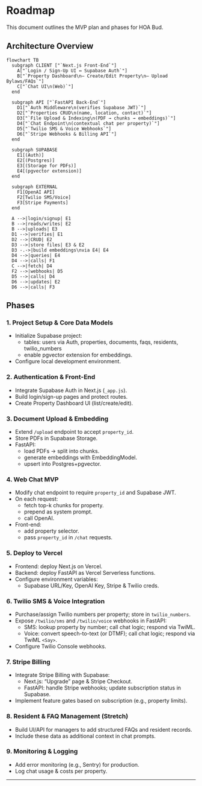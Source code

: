 # Roadmap

This document outlines the MVP plan and phases for HOA Bud.

## Architecture Overview

```mermaid
flowchart TB
  subgraph CLIENT ["`Next.js Front-End`"]
    A["`Login / Sign-Up UI ↔ Supabase Auth`"]
    B["`Property Dashboard\n– Create/Edit Property\n– Upload Bylaws/FAQs`"]
    C["`Chat UI\n(Web)`"]
  end

  subgraph API ["`FastAPI Back-End`"]
    D1["`Auth Middleware\n(verifies Supabase JWT)`"]
    D2["`Properties CRUD\n(name, location, contact)`"]
    D3["`File Upload & Indexing\n(PDF → chunks → embeddings)`"]
    D4["`Chat Endpoint\n(contextual chat per property)`"]
    D5["`Twilio SMS & Voice Webhooks`"]
    D6["`Stripe Webhooks & Billing API`"]
  end

  subgraph SUPABASE
    E1[(Auth)]
    E2[(Postgres)]
    E3[(Storage for PDFs)]
    E4[(pgvector extension)]
  end

  subgraph EXTERNAL
    F1[OpenAI API]
    F2[Twilio SMS/Voice]
    F3[Stripe Payments]
  end

  A -->|login/signup| E1
  B -->|reads/writes| E2
  B -->|uploads| E3
  D1 -->|verifies| E1
  D2 -->|CRUD| E2
  D3 -->|store files| E3 & E2
  D3 -.->|build embeddings\nvia E4| E4
  D4 -->|queries| E4
  D4 -->|calls| F1
  C -->|fetch| D4
  F2 -->|webhooks| D5
  D5 -->|calls| D4
  D6 -->|updates| E2
  D6 -->|calls| F3
```

## Phases

### 1. Project Setup & Core Data Models
- Initialize Supabase project:
  - tables: users via Auth, properties, documents, faqs, residents, twilio_numbers
  - enable pgvector extension for embeddings.
- Configure local development environment.

### 2. Authentication & Front-End
- Integrate Supabase Auth in Next.js (`_app.js`).
- Build login/sign-up pages and protect routes.
- Create Property Dashboard UI (list/create/edit).

### 3. Document Upload & Embedding
- Extend `/upload` endpoint to accept `property_id`.
- Store PDFs in Supabase Storage.
- FastAPI:
  - load PDFs → split into chunks.
  - generate embeddings with EmbeddingModel.
  - upsert into Postgres+pgvector.

### 4. Web Chat MVP
- Modify chat endpoint to require `property_id` and Supabase JWT.
- On each request:
  - fetch top-k chunks for property.
  - prepend as system prompt.
  - call OpenAI.
- Front-end:
  - add property selector.
  - pass `property_id` in `/chat` requests.

### 5. Deploy to Vercel
- Frontend: deploy Next.js on Vercel.
- Backend: deploy FastAPI as Vercel Serverless functions.
- Configure environment variables:
  - Supabase URL/Key, OpenAI Key, Stripe & Twilio creds.

### 6. Twilio SMS & Voice Integration
- Purchase/assign Twilio numbers per property; store in `twilio_numbers`.
- Expose `/twilio/sms` and `/twilio/voice` webhooks in FastAPI:
  - SMS: lookup property by number; call chat logic; respond via TwiML.
  - Voice: convert speech-to-text (or DTMF); call chat logic; respond via TwiML `<Say>`.
- Configure Twilio Console webhooks.

### 7. Stripe Billing
- Integrate Stripe Billing with Supabase:
  - Next.js: “Upgrade” page & Stripe Checkout.
  - FastAPI: handle Stripe webhooks; update subscription status in Supabase.
- Implement feature gates based on subscription (e.g., property limits).

### 8. Resident & FAQ Management (Stretch)
- Build UI/API for managers to add structured FAQs and resident records.
- Include these data as additional context in chat prompts.

### 9. Monitoring & Logging
- Add error monitoring (e.g., Sentry) for production.
- Log chat usage & costs per property.

---